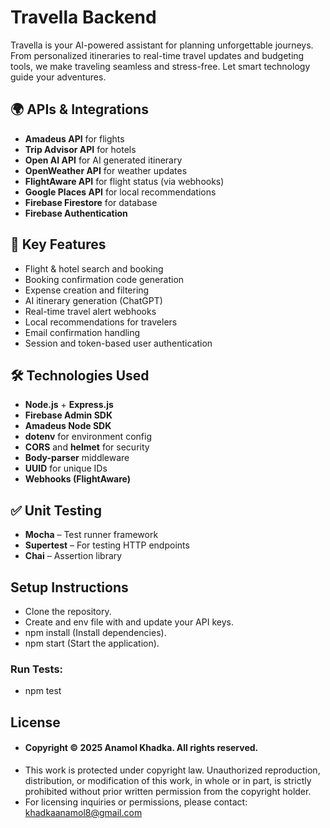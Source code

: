 # Travella Backend

Travella is your AI-powered assistant for planning unforgettable journeys. From personalized itineraries to real-time travel updates and budgeting tools, we make traveling seamless and stress-free. Let smart technology guide your adventures.

## 🌍 APIs & Integrations
- **Amadeus API** for flights
- **Trip Advisor API** for hotels
- **Open AI API** for AI generated itinerary
- **OpenWeather API** for weather updates
- **FlightAware API** for flight status (via webhooks)
- **Google Places API** for local recommendations
- **Firebase Firestore** for database
- **Firebase Authentication**

## 📸 Key Features
- Flight & hotel search and booking
- Booking confirmation code generation
- Expense creation and filtering
- AI itinerary generation (ChatGPT)
- Real-time travel alert webhooks
- Local recommendations for travelers
- Email confirmation handling
- Session and token-based user authentication

## 🛠 Technologies Used
- **Node.js** + **Express.js**
- **Firebase Admin SDK**
- **Amadeus Node SDK**
- **dotenv** for environment config
- **CORS** and **helmet** for security
- **Body-parser** middleware
- **UUID** for unique IDs
- **Webhooks (FlightAware)**

## ✅ Unit Testing
- **Mocha** – Test runner framework
- **Supertest** – For testing HTTP endpoints
- **Chai** – Assertion library

## Setup Instructions
- Clone the repository.
- Create and env file with and update your API keys.
- npm install (Install dependencies).
- npm start (Start the application).

### Run Tests:
- npm test

## License

- #### Copyright © 2025 Anamol Khadka. All rights reserved.
- This work is protected under copyright law. Unauthorized reproduction, distribution, or modification of this work, in whole or in part, is strictly prohibited without prior written permission from the copyright holder.
- For licensing inquiries or permissions, please contact: khadkaanamol8@gmail.com
